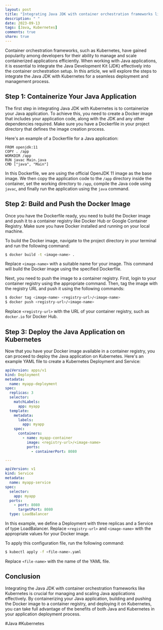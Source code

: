 ```yaml
---
layout: post
title: "Integrating Java JDK with container orchestration frameworks like Kubernetes"
description: " "
date: 2023-09-13
tags: [Java, Kubernetes]
comments: true
share: true
---
```


Container orchestration frameworks, such as Kubernetes, have gained popularity among developers for their ability to manage and scale containerized applications efficiently. When working with Java applications, it is essential to integrate the Java Development Kit (JDK) effectively into the container orchestration setup. In this article, we will explore the steps to integrate the Java JDK with Kubernetes for a seamless deployment and management process.

## Step 1: Containerize Your Java Application

The first step in integrating Java JDK with Kubernetes is to containerize your Java application. To achieve this, you need to create a Docker image that includes your application code, along with the JDK and any other dependencies required. Make sure you have a Dockerfile in your project directory that defines the image creation process.

Here's an example of a Dockerfile for a Java application:

```docker
FROM openjdk:11
COPY . /app
WORKDIR /app
RUN javac Main.java
CMD ["java", "Main"]
```

In this Dockerfile, we are using the official OpenJDK 11 image as the base image. We then copy the application code to the `/app` directory inside the container, set the working directory to `/app`, compile the Java code using `javac`, and finally run the application using the `java` command.

## Step 2: Build and Push the Docker Image

Once you have the Dockerfile ready, you need to build the Docker image and push it to a container registry like Docker Hub or Google Container Registry. Make sure you have Docker installed and running on your local machine.

To build the Docker image, navigate to the project directory in your terminal and run the following command:

```bash
$ docker build -t <image-name> .
```

Replace `<image-name>` with a suitable name for your image. This command will build the Docker image using the specified Dockerfile.

Next, you need to push the image to a container registry. First, login to your container registry using the appropriate command. Then, tag the image with the registry URL and push it using the following commands:

```bash
$ docker tag <image-name> <registry-url>/<image-name>
$ docker push <registry-url>/<image-name>
```

Replace `<registry-url>` with the URL of your container registry, such as `docker.io` for Docker Hub.

## Step 3: Deploy the Java Application on Kubernetes

Now that you have your Docker image available in a container registry, you can proceed to deploy the Java application on Kubernetes. Here's an example YAML file to create a Kubernetes Deployment and Service:

```yaml
apiVersion: apps/v1
kind: Deployment
metadata:
  name: myapp-deployment
spec:
  replicas: 3
  selector:
    matchLabels:
      app: myapp
  template:
    metadata:
      labels:
        app: myapp
    spec:
      containers:
        - name: myapp-container
          image: <registry-url>/<image-name>
          ports:
            - containerPort: 8080

---

apiVersion: v1
kind: Service
metadata:
  name: myapp-service
spec:
  selector:
    app: myapp
  ports:
    - port: 8080
      targetPort: 8080
  type: LoadBalancer
```

In this example, we define a Deployment with three replicas and a Service of type LoadBalancer. Replace `<registry-url>` and `<image-name>` with the appropriate values for your Docker image.

To apply this configuration file, run the following command:

```bash
$ kubectl apply -f <file-name>.yaml
```

Replace `<file-name>` with the name of the YAML file.

## Conclusion

Integrating the Java JDK with container orchestration frameworks like Kubernetes is crucial for managing and scaling Java applications effectively. By containerizing your Java application, building and pushing the Docker image to a container registry, and deploying it on Kubernetes, you can take full advantage of the benefits of both Java and Kubernetes in your application deployment process.

#Java #Kubernetes